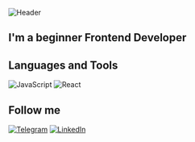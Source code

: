 ![Header](https://github.dev/Li-K482/Li-K482/blob/main/assets/github-header-image.png)

## I'm a beginner Frontend Developer

## Languages and Tools
![JavaScript](https://img.shields.io/badge/-JavaScript-090909?style=for-the-badge&logo=JavaScript&logoColor=ffe81c)
![React](https://img.shields.io/badge/-React-090909?style=for-the-badge&logo=React)

## Follow me
[![Telegram](https://img.shields.io/badge/-Telegram-090909?style=for-the-badge&logo=Telegram&logoColor=27a0d9)](https://t.me/li_key)
[![LinkedIn](https://img.shields.io/badge/-LinkedIn-090909?style=for-the-badge&logo=LinkedIn&logoColor=007bb6)]()

<!-- https://img.shields.io/badge/<LABEL>-<MESSAGE>-<COLOR> -->
<!-- ?style=for-the-badge&logo=appveyor -->
<!-- change that color 090909 -->
